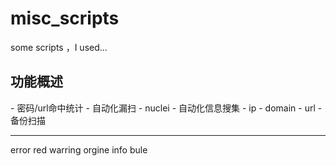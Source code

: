 # misc_scripts
some scripts ，I used...
</br>
<h2>功能概述</h2>
- 密码/url命中统计
- 自动化漏扫
  - nuclei
- 自动化信息搜集
  - ip
  - domain
  - url
  - 备份扫描
  

______________________________________
error   red
warring   orgine
info    bule
